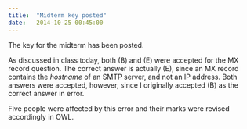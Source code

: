 ```yaml
---
title:  "Midterm key posted"
date:   2014-10-25 00:45:00
---
```


The key for the midterm has been posted.

As discussed in class today, both (B) and (E) were accepted for the 
MX record question.  The correct answer is actually (E), since an
MX record contains the *hostname* of an SMTP server, and not an IP
address.  Both answers were accepted, however, since I originally
accepted (B) as the correct answer in error.

Five people were affected by this error and their marks were revised
accordingly in OWL.
